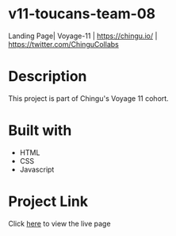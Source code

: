 # v11-toucans-team-08
Landing Page| Voyage-11 | https://chingu.io/ | https://twitter.com/ChinguCollabs

# Description
This project is part of Chingu's Voyage 11 cohort. 

# Built with
- HTML
- CSS
- Javascript

# Project Link
Click [here](https://chingu-voyages.github.io/v11-toucans-team-08/) to view the live page



